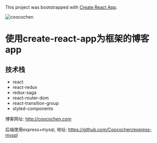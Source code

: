 This project was bootstrapped with [Create React App](https://github.com/facebook/create-react-app).

![coocochen](http://coocochen.com/coocochen.png)


# 使用create-react-app为框架的博客app


## 技术栈

* react
* react-redux
* redux-saga
* react-router-dom
* react-transition-group
* styled-components



博客网址: http://coocochen.com

后端使用express+mysql, 地址: https://github.com/Coocochen/express-mysql 

